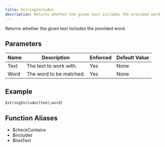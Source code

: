 ```yaml
---
title: $stringIncludes
description: Returns whether the given text includes the provided word.
---
```


Returns whether the given text includes the provided word.
## Parameters
| Name |       Description       | Enforced | Default Value |
|------|-------------------------|----------|---------------|
| Text | The text to work with.  | Yes      | None          |
| Word | The word to be matched. | Yes      | None          |
## Example
```
$stringIncludes[text;word]
```
## Function Aliases
- $checkContains
- $includes
- $hasText
